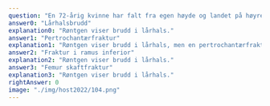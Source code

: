 ```yaml
---
question: "En 72-årig kvinne har falt fra egen høyde og landet på høyre hofte. Hun klarte ikke å komme seg opp for egen hjelp, men fikk ringt 113 og ble hentet med ambulanse. Hun har fått 5 + 2,5 mg morfin for å kunne flyttes over på båre og under transport. Fra tidligere har hun hypertensjon og diabetes mellitus type 2. Ved undersøkelse har hun vondt i høyre hofte og klarer ikke å bevege den. Det er ingen større forkortning av høyre bein, men det er utadrotert sammenliknet med venstre. Distal nevrovaskulær status er normal. Hva slags skade er mest sannsynlig ut i fra klinikk og røntgenfunn?"
answer0: "Lårhalsbrudd"
explanation0: "Røntgen viser brudd i lårhals."
answer1: "Pertrochantærfraktur"
explanation1: "Røntgen viser brudd i lårhals, men en pertrochantærfraktur kan ha ganske lik klinikk så her må en belage seg på røntgen for endelig diagnostikk."
answer2: "Fraktur i ramus inferior"
explanation2: "Røntgen viser brudd i lårhals."
answer3: "Femur skaftfraktur"
explanation3: "Røntgen viser brudd i lårhals."
rightAnswer: 0
image: "./img/host2022/104.png"
---
```

